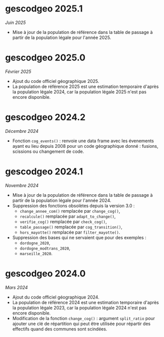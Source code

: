 # gescodgeo 2025.1
_Juin 2025_

* Mise à jour de la population de référence dans la table de passage à partir de la population légale pour l'année 2025.

# gescodgeo 2025.0
_Février 2025_

* Ajout du code officiel géographique 2025.
* La population de référence 2025 est une estimation temporaire d'après la population légale 2024, car la population légale 2025 n'est pas encore disponible.

# gescodgeo 2024.2
_Décembre 2024_

  - Fonction `cog_events()` : renvoie une data frame avec les évenements ayant eu lieu depuis 2008 pour un code géographique donné : fusions, scissions ou changement de code.

# gescodgeo 2024.1
_Novembre 2024_

* Mise à jour de la population de référence dans la table de passage à partir de la population légale pour l'année 2024.
* Suppression des fonctions obsolètes depuis la version 3.0 : 
  - `change_annee_com()` remplacée par `change_cog()`,
  - `recalcule()` remplacée par `adapt_to_change()`,
  - `verifie_cog()` remplacée par `check_cog()`,
  - `table_passage()` remplacée par `cog_transition()`,
  - `hors_mayotte()` remplacée par `filter_mayotte()`.
* Suppression des bases qui ne servaient que pour des exemples : 
  - `dordogne_2020`,
  - `dordogne_modtrans_2020`,
  - `marseille_2020`.

# gescodgeo 2024.0
_Mars 2024_

* Ajout du code officiel géographique 2024.
* La population de référence 2024 est une estimation temporaire d'après la population légale 2023, car la population légale 2024 n'est pas encore disponible.
* Modification de la fonction `change_cog()` : argument `split_ratio` pour ajouter une clé de répartition qui peut être utilisée pour répartir des effectifs quand des communes sont scindées.
